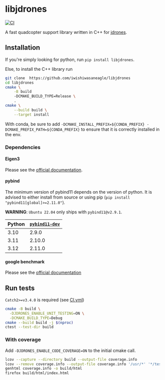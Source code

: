 # libjdrones

[![CI](https://github.com/iwishiwasaneagle/libjdrones/actions/workflows/CI.yml/badge.svg)](https://github.com/iwishiwasaneagle/libjdrones/actions/workflows/CI.yml)

A fast quadcopter support library written in C++ for [jdrones](https://github.com/iwishiwasaneagle/jdrones).

## Installation

If you're simply looking for python, run `pip install libjdrones`.

Else, to install the C++ library run

```bash
git clone  https://github.com/iwishiwasaneagle/libjdrones
cd libjdrones
cmake \
    -B build
    -DCMAKE_BUILD_TYPE=Release \
    .
cmake \
    --build build \
    --target install
```

With conda, be sure to add `-DCMAKE_INSTALL_PREFIX=${CONDA_PREFIX} -DCMAKE_PREFIX_PATH=${CONDA_PREFIX}` to ensure that
it is correctly installed in the env.


### Dependencies


#### Eigen3

Please see the [official documentation](https://eigen.tuxfamily.org/dox/GettingStarted.html).

#### pybind

The minimum version of pybind11 depends on the version of python. It is advised to either install from source or
using pip (`pip install "pybind11[global]>=2.11.0"`).

**WARNING**: `Ubuntu 22.04` only ships with `pybind11@v2.9.1`.

| Python | [`pybind11-dev`](https://pybind11.readthedocs.io/en/stable/changelog.html) |
|--------|----------------------------------------------------------------------------|
| 3.10   | 2.9.0                                                                      |
| 3.11   | 2.10.0                                                                     |
| 3.12   | 2.11.0                                                                     |

#### google benchmark

Please see the [official documentation](https://github.com/google/benchmark/tree/v1.8.5)

## Run tests

 `Catch2>=v3.4.0` is required (see [CI.yml](.github/workflows/CI.yml))

```bash
cmake -B build \
  -DJDRONES_ENABLE_UNIT_TESTING=ON \
  -DCMAKE_BUILD_TYPE=Debug
cmake --build build -j $(nproc)
ctest --test-dir build
```

### With coverage

Add `-DJDRONES_ENABLE_CODE_COVERAGE=ON` to the initial cmake call.

```bash
lcov --capture --directory build --output-file coverage.info
lcov --remove coverage.info --output-file coverage.info '/usr/*' '*/test/*' '*/extern/*' '*/geos/*'
genhtml coverage.info -o build/html
firefox build/html/index.html
```

